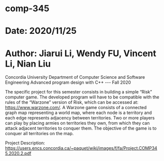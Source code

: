 # comp-345 
# Date: 2020/11/25
# Author: Jiarui Li, Wendy FU, Vincent Li, Nian Liu

Concordia University Department of Computer Science and Software Engineering
Advanced program design with C++ --- Fall 2020

The specific project for this semester consists in building a simple “Risk” computer game. The developed program
will have to be compatible with the rules of the “Warzone” version of Risk, which can be accessed at:
https://www.warzone.com/. A Warzone game consists of a connected graph map representing a world map,
where each node is a territory and each edge represents adjacency between territories. Two or more players can
play by placing armies on territories they own, from which they can attack adjacent territories to conquer them.
The objective of the game is to conquer all territories on the map.

Project Description:
https://users.encs.concordia.ca/~paquet/wiki/images/f/fa/Project.COMP345.2020.2.pdf
